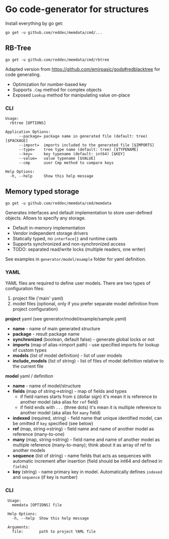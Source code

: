 # Go code-generator for structures

Install everything by go get:

`go get -u github.com/reddec/memdata/cmd/...`

## RB-Tree


`go get -u github.com/reddec/memdata/cmd/rbtree`

Adapted version from https://github.com/emirpasic/gods#redblacktree for code generating.

* Optimization for number-based key
* Supports `.Cmp` method for complex objects
* Exposed `Lookup` method for manipulating value on-place



### CLI

    Usage:
      rbtree [OPTIONS]
    
    Application Options:
          --package= package name in generated file (default: tree) [$PACKAGE]
          --import=  imports included to the generated file [$IMPORTS]
          --type=    tree type name (default: tree) [$TYPENAME]
          --key=     key typename (default: int64) [$KEY]
          --value=   value typename [$VALUE]
          --cmp      user Cmp method to compare keys
    
    Help Options:
      -h, --help     Show this help message
      
## Memory typed storage

`go get -u github.com/reddec/memdata/cmd/memdata`

Generates interfaces and default implementation to store user-defined objects. Allows to specify any storage.

* Default in-memory implementation
* Vendor independent storage drivers
* Statically typed, no `interface{}` and runtime casts
* Supports synchronized and non-synchronized access
* TODO: separated read/write locks (multiple readers, one writer)

See examples in `generator/model/example` folder for yaml definition.

### YAML

YAML files are required to define user models. There are two types of configuration files:

1. project file ('main' yaml)
2. model files (optional, only if you prefer separate model definition from project configuration)


**project** yaml (see generator/model/example/sample.yaml)

*   **name** - name of main generated structure
*   **package** - result package name
*   **synchronized** (boolean, default false) - generate global locks or not
*   **imports** (map of alias->import path) - use specified imports for lookup of custom types
*   **models** (list of model definition) - list of user models
*   **include_models** (list of string) - list of files of model definition relative to the current file


**model** yaml / definition

* **name** - name of model/structure
* **fields** (map of string->string) - map of fields and types
    - if field names starts from `$` (dollar sign) it's mean it is reference to another model
    (aka alias for `ref` field)
    - if field ends with `...` (three dots) it's mean it is multiple reference to another model
    (aka alias for `many` field)
 * **indexed** (required, string) - field name that unique identified model, can be omitted if `key` specified (see below)
 * **ref** (map, string->string) - field name and name of another model as reference (many-to-one)
 * **many** (map, string->string) - field name and name of another model as multiple reference (many-to-many); 
 think about it as array of ref to another models
 * **sequence** (list of string) - name fields that acts as sequences with automatic increment after insertion (field should be int64 and defined in `fields`)
 * **key** (string) - name primary key in model. Automatically defines `indexed` and `sequence` (if key is number)
 
 
 ### CLI
 
 
     Usage:
       memdata [OPTIONS] file
     
     Help Options:
       -h, --help  Show this help message
     
     Arguments:
       file:       path to project YAML file

